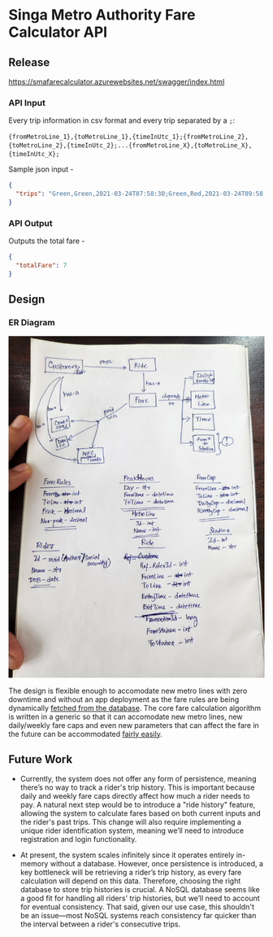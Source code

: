# Singa Metro Authority Fare Calculator API

## Release
https://smafarecalculator.azurewebsites.net/swagger/index.html

### API Input
Every trip information in csv format and every trip separated by a `;`:

``{fromMetroLine_1},{toMetroLine_1},{timeInUtc_1};{fromMetroLine_2},{toMetroLine_2},{timeInUtc_2};...{fromMetroLine_X},{toMetroLine_X},{timeInUtc_X};``

Sample json input -
```json
{
  "trips": "Green,Green,2021-03-24T07:58:30;Green,Red,2021-03-24T09:58:30;Red,Red,2021-03-25T11:58:30"
}
```

### API Output
Outputs the total fare - 
```json
{
  "totalFare": 7
}
```
## Design

### ER Diagram

![er-diagram.jpg](resources/er-diagram.jpg)

The design is flexible enough to accomodate new metro lines with
zero downtime and without an app deployment as the fare rules are being dynamically 
[fetched from the database](https://github.com/tushardevsharma/sma-fare-calculator/blob/3f6199dd4f568c25d26346f9770768929e473a69/src/SMAFareCalculator.Service/FareService.cs#L16).
The core fare calculation algorithm is written in a generic so that it can accomodate new metro lines,
new daily/weekly fare caps and even new parameters that can affect the fare in the future can be accommodated
[fairly easily](https://github.com/tushardevsharma/sma-fare-calculator/blob/3f6199dd4f568c25d26346f9770768929e473a69/src/SMAFareCalculator.Service/FareCalculationExtensions.cs#L86-L89).

## Future Work

- Currently, the system does not offer any form of persistence, meaning there’s no way to track a rider's trip history.
This is important because daily and weekly fare caps directly affect how much a rider needs to pay. A natural next step would be
to introduce a "ride history" feature, allowing the system to calculate fares based on both current inputs and the rider's past
trips. This change will also require implementing a unique rider identification system, meaning we’ll need to introduce
registration and login functionality.

- At present, the system scales infinitely since it operates entirely in-memory without a database. However, once persistence
is introduced, a key bottleneck will be retrieving a rider’s trip history, as every fare calculation will depend on this data.
Therefore, choosing the right database to store trip histories is crucial. A NoSQL database seems like a good fit for handling
all riders' trip histories, but we’ll need to account for eventual consistency. That said, given our use case, this shouldn't be
an issue—most NoSQL systems reach consistency far quicker than the interval between a rider's consecutive trips.
